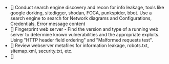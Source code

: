 - [] Conduct search engine discovery and recon for info leakage, tools like google dorking, sitedigger, shodan, FOCA, punkspider, bbot. Use a search engine to search for Network diagrams and Configurations, Credentials, Error message content
- [] Fingerprint web server - Find the version and type of a running web server to determine known vulnerabilities and the appropriate exploits. Using "HTTP header field ordering" and "Malformed requests test".
- [] Review webserver metafiles for information leakage, robots.txt, sitemap.xml, security.txt, etc.
- [] 